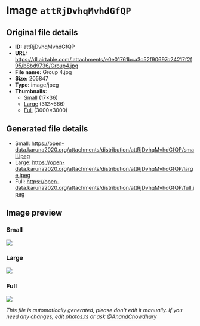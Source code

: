 # Image `attRjDvhqMvhdGfQP`

## Original file details

- **ID:** attRjDvhqMvhdGfQP
- **URL:** https://dl.airtable.com/.attachments/e0e01761bca3c52f90697c24217f2f95/b8bd9736/Group4.jpg
- **File name:** Group 4.jpg
- **Size:** 205847
- **Type:** image/jpeg
- **Thumbnails:**
  - [Small](https://dl.airtable.com/.attachmentThumbnails/79cbd71bbe19c1954e148b3430d16bda/817452e4) (17×36)
  - [Large](https://dl.airtable.com/.attachmentThumbnails/eda032b977278b8354815ff0c191268e/187f552c) (312×666)
  - [Full](https://dl.airtable.com/.attachmentThumbnails/7723776805abe899177723d9350a7fc8/a3b87201) (3000×3000)

## Generated file details

- Small: https://open-data.karuna2020.org/attachments/distribution/attRjDvhqMvhdGfQP/small.jpeg
- Large: https://open-data.karuna2020.org/attachments/distribution/attRjDvhqMvhdGfQP/large.jpeg
- Full: https://open-data.karuna2020.org/attachments/distribution/attRjDvhqMvhdGfQP/full.jpeg

## Image preview

### Small

![](https://open-data.karuna2020.org/attachments/distribution/attRjDvhqMvhdGfQP/small.jpeg)

### Large

![](https://open-data.karuna2020.org/attachments/distribution/attRjDvhqMvhdGfQP/large.jpeg)

### Full

![](https://open-data.karuna2020.org/attachments/distribution/attRjDvhqMvhdGfQP/full.jpeg)

_This file is automatically generated, please don't edit it manually. If you need any changes, edit [photos.ts](/photos.ts) or ask [@AnandChowdhary](https://github.com/AnandChowdhary)_

